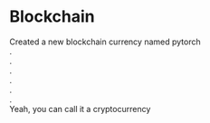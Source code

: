 # Blockchain
Created a new blockchain currency named pytorch <br>
. <br>
. <br>
. <br>
. <br>
. <br>
. <br>
Yeah, you can call it a cryptocurrency
